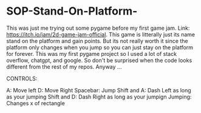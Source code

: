 # SOP-Stand-On-Platform-
This was just me trying out some pygame before my first game jam. Link: https://itch.io/jam/2d-game-jam-official. This game is litterally just its name stand on the platform and gain points. But its not really worth it since the platform only changes when you jump so you can just stay on the platform for forever. This was my first pygame project so I used a lot of stack overflow, chatgpt, and google. So don't be surprised when the code looks different from the rest of my repos. Anyway ...

CONTROLS:

A: Move left
D: Move Right
Spacebar: Jump
Shift and A: Dash Left as long as your jumping
Shift and D: Dash Right as long as your jumpign
Jumping: Changes x of rectangle

